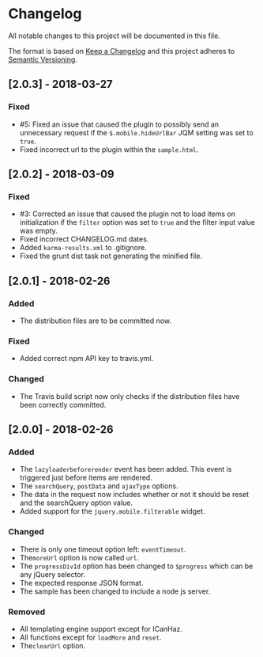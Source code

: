 # Changelog
All notable changes to this project will be documented in this file.

The format is based on [Keep a Changelog](http://keepachangelog.com/en/1.0.0/)
and this project adheres to [Semantic Versioning](http://semver.org/spec/v2.0.0.html).

## [2.0.3] - 2018-03-27
### Fixed
- \#5: Fixed an issue that caused the plugin to possibly send an unnecessary request if the `$.mobile.hideUrlBar` JQM setting was set to `true`.
- Fixed incorrect url to the plugin within the `sample.html`.

## [2.0.2] - 2018-03-09
### Fixed
- \#3: Corrected an issue that caused the plugin not to load items on initialization if the `filter` option was set to `true` 
and the filter input value was empty.
- Fixed incorrect CHANGELOG.md dates. 
- Added `karma-results.xml` to .gitignore.
- Fixed the grunt dist task not generating the minified file.

## [2.0.1] - 2018-02-26
### Added
- The distribution files are to be committed now.

### Fixed
- Added correct npm API key to travis.yml.

### Changed
- The Travis build script now only checks if the distribution files have been correctly committed.

## [2.0.0] - 2018-02-26

### Added
- The `lazyloaderbeforerender` event has been added. This event is triggered just before items are rendered.
- The `searchQuery`, `postData` and `ajaxType` options.
- The data in the request now includes whether or not it should be reset and the searchQuery option value.
- Added support for the `jquery.mobile.filterable` widget.

### Changed 
- There is only one timeout option left: `eventTimeout`.
- The`moreUrl` option is now called `url`.
- The `progressDivId` option has been changed to `$progress` which can be any jQuery selector.
- The expected response JSON format.
- The sample has been changed to include a node js server. 
 
### Removed
- All templating engine support except for ICanHaz.
- All functions except for `loadMore` and `reset`.
- The`clearUrl` option.
